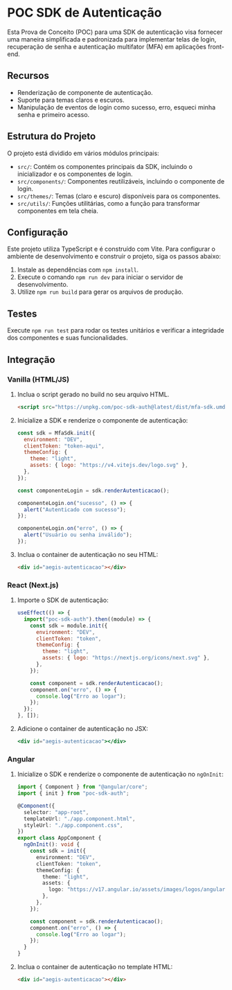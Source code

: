 # POC SDK de Autenticação

Esta Prova de Conceito (POC) para uma SDK de autenticação visa fornecer uma maneira simplificada e padronizada para implementar telas de login, recuperação de senha e autenticação multifator (MFA) em aplicações front-end.

## Recursos

- Renderização de componente de autenticação.
- Suporte para temas claros e escuros.
- Manipulação de eventos de login como sucesso, erro, esqueci minha senha e primeiro acesso.

## Estrutura do Projeto

O projeto está dividido em vários módulos principais:

- `src/`: Contém os componentes principais da SDK, incluindo o inicializador e os componentes de login.
- `src/components/`: Componentes reutilizáveis, incluindo o componente de login.
- `src/themes/`: Temas (claro e escuro) disponíveis para os componentes.
- `src/utils/`: Funções utilitárias, como a função para transformar componentes em tela cheia.

## Configuração

Este projeto utiliza TypeScript e é construído com Vite. Para configurar o ambiente de desenvolvimento e construir o projeto, siga os passos abaixo:

1. Instale as dependências com `npm install`.
2. Execute o comando `npm run dev` para iniciar o servidor de desenvolvimento.
3. Utilize `npm run build` para gerar os arquivos de produção.

## Testes

Execute `npm run test` para rodar os testes unitários e verificar a integridade dos componentes e suas funcionalidades.

## Integração

### Vanilla (HTML/JS)

1. Inclua o script gerado no build no seu arquivo HTML.

   ```html
   <script src="https://unpkg.com/poc-sdk-auth@latest/dist/mfa-sdk.umd.js"></script>
   ```

2. Inicialize a SDK e renderize o componente de autenticação:

   ```javascript
   const sdk = MfaSdk.init({
     environment: "DEV",
     clientToken: "token-aqui",
     themeConfig: {
       theme: "light",
       assets: { logo: "https://v4.vitejs.dev/logo.svg" },
     },
   });

   const componenteLogin = sdk.renderAutenticacao();

   componenteLogin.on("sucesso", () => {
     alert("Autenticado com sucesso");
   });

   componenteLogin.on("erro", () => {
     alert("Usuário ou senha inválido");
   });
   ```

3. Inclua o container de autenticação no seu HTML:

   ```html
   <div id="aegis-autenticacao"></div>
   ```

### React (Next.js)

1. Importe o SDK de autenticação:

   ```javascript
   useEffect(() => {
     import("poc-sdk-auth").then((module) => {
       const sdk = module.init({
         environment: "DEV",
         clientToken: "token",
         themeConfig: {
           theme: "light",
           assets: { logo: "https://nextjs.org/icons/next.svg" },
         },
       });

       const component = sdk.renderAutenticacao();
       component.on("erro", () => {
         console.log("Erro ao logar");
       });
     });
   }, []);
   ```

2. Adicione o container de autenticação no JSX:

   ```jsx
   <div id="aegis-autenticacao"></div>
   ```

### Angular

1. Inicialize o SDK e renderize o componente de autenticação no `ngOnInit`:

   ```typescript
   import { Component } from "@angular/core";
   import { init } from "poc-sdk-auth";

   @Component({
     selector: "app-root",
     templateUrl: "./app.component.html",
     styleUrl: "./app.component.css",
   })
   export class AppComponent {
     ngOnInit(): void {
       const sdk = init({
         environment: "DEV",
         clientToken: "token",
         themeConfig: {
           theme: "light",
           assets: {
             logo: "https://v17.angular.io/assets/images/logos/angular/logo-nav@2x.png",
           },
         },
       });

       const component = sdk.renderAutenticacao();
       component.on("erro", () => {
         console.log("Erro ao logar");
       });
     }
   }
   ```

2. Inclua o container de autenticação no template HTML:

   ```html
   <div id="aegis-autenticacao"></div>
   ```
